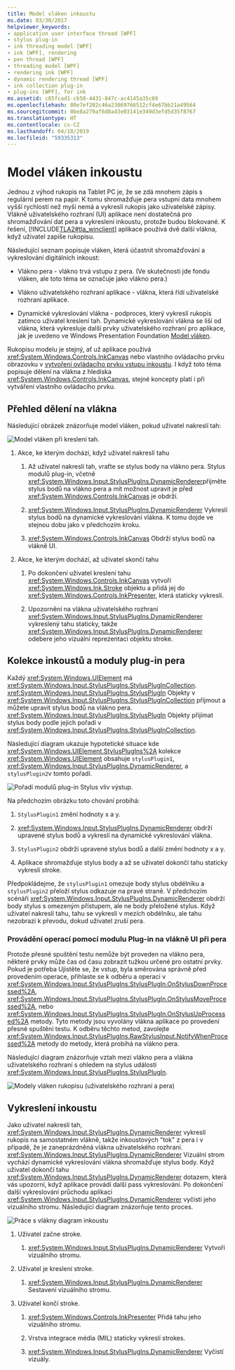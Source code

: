 ```yaml
---
title: Model vláken inkoustu
ms.date: 03/30/2017
helpviewer_keywords:
- application user interface thread [WPF]
- stylus plug-in
- ink threading model [WPF]
- ink [WPF], rendering
- pen thread [WPF]
- threading model [WPF]
- rendering ink [WPF]
- dynamic rendering thread [WPF]
- ink collection plug-in
- plug-ins [WPF], for ink
ms.assetid: c85fcad1-cb50-4431-847c-ac4145a35c89
ms.openlocfilehash: 80e7ef202c46a23069766512cf4e67bb21a49564
ms.sourcegitcommit: 0be8a279af6d8a43e03141e349d3efd5d35f8767
ms.translationtype: HT
ms.contentlocale: cs-CZ
ms.lasthandoff: 04/18/2019
ms.locfileid: "59335313"
---
```

# <a name="the-ink-threading-model"></a>Model vláken inkoustu
Jednou z výhod rukopis na Tablet PC je, že se zdá mnohem zápis s regulární perem na papír.  K tomu shromažďuje pera vstupní data mnohem vyšší rychlostí než myši nemá a vykreslí rukopis jako uživatelské zápisy.  Vlákně uživatelského rozhraní (UI) aplikace není dostatečná pro shromažďování dat pera a vykreslení inkoustu, protože budou blokované.  K řešení, [!INCLUDE[TLA2#tla_winclient](../../../../includes/tla2sharptla-winclient-md.md)] aplikace používá dvě další vlákna, když uživatel zapíše rukopisu.  
  
 Následující seznam popisuje vláken, která účastnit shromažďování a vykreslování digitálních inkoust:  
  
-   Vlákno pera - vlákno trvá vstupu z pera.  (Ve skutečnosti jde fondu vláken, ale toto téma se označuje jako vlákno pera.)  
  
-   Vlákno uživatelského rozhraní aplikace - vlákna, která řídí uživatelské rozhraní aplikace.  
  
-   Dynamické vykreslování vlákna - podproces, který vykreslí rukopis zatímco uživatel kreslení tah. Dynamické vykreslování vlákna se liší od vlákna, která vykresluje další prvky uživatelského rozhraní pro aplikace, jak je uvedeno ve Windows Presentation Foundation [Model vláken](threading-model.md).  
  
 Rukopisu modelu je stejný, ať už aplikace používá <xref:System.Windows.Controls.InkCanvas> nebo vlastního ovládacího prvku obrazovku v [vytvoření ovládacího prvku vstupu inkoustu](creating-an-ink-input-control.md).  I když toto téma popisuje dělení na vlákna z hlediska <xref:System.Windows.Controls.InkCanvas>, stejné koncepty platí i při vytváření vlastního ovládacího prvku.  
  
## <a name="threading-overview"></a>Přehled dělení na vlákna  
 Následující obrázek znázorňuje model vláken, pokud uživatel nakreslí tah:  
  
 ![Model vláken při kreslení tah. ](./media/inkthreading-drawingink.png "InkThreading_DrawingInk")  
  
1. Akce, ke kterým dochází, když uživatel nakreslí tahu  
  
    1.  Až uživatel nakreslí tah, vraťte se stylus body na vlákno pera.  Stylus modulů plug-in, včetně <xref:System.Windows.Input.StylusPlugIns.DynamicRenderer>přijměte stylus bodů na vlákno pera a mít možnost upravit je před <xref:System.Windows.Controls.InkCanvas> je obdrží.  
  
    2.  <xref:System.Windows.Input.StylusPlugIns.DynamicRenderer> Vykreslí stylus bodů na dynamické vykreslování vlákna. K tomu dojde ve stejnou dobu jako v předchozím kroku.  
  
    3.  <xref:System.Windows.Controls.InkCanvas> Obdrží stylus bodů na vlákně UI.  
  
2. Akce, ke kterým dochází, až uživatel skončí tahu  
  
    1.  Po dokončení uživatel kreslení tahu <xref:System.Windows.Controls.InkCanvas> vytvoří <xref:System.Windows.Ink.Stroke> objektu a přidá jej do <xref:System.Windows.Controls.InkPresenter>, která staticky vykreslí.  
  
    2.  Upozornění na vlákna uživatelského rozhraní <xref:System.Windows.Input.StylusPlugIns.DynamicRenderer> vykreslený tahu staticky, takže <xref:System.Windows.Input.StylusPlugIns.DynamicRenderer> odebere jeho vizuální reprezentaci objektu stroke.  
  
## <a name="ink-collection-and-stylus-plug-ins"></a>Kolekce inkoustů a moduly plug-in pera  
 Každý <xref:System.Windows.UIElement> má <xref:System.Windows.Input.StylusPlugIns.StylusPlugInCollection>.  <xref:System.Windows.Input.StylusPlugIns.StylusPlugIn> Objekty v <xref:System.Windows.Input.StylusPlugIns.StylusPlugInCollection> přijmout a můžete upravit stylus bodů na vlákno pera. <xref:System.Windows.Input.StylusPlugIns.StylusPlugIn> Objekty přijímat stylus body podle jejich pořadí v <xref:System.Windows.Input.StylusPlugIns.StylusPlugInCollection>.  
  
 Následující diagram ukazuje hypotetické situace kde <xref:System.Windows.UIElement.StylusPlugIns%2A> kolekce <xref:System.Windows.UIElement> obsahuje `stylusPlugin1`, <xref:System.Windows.Input.StylusPlugIns.DynamicRenderer>, a `stylusPlugin2`v tomto pořadí.  
  
 ![Pořadí modulů plug-in Stylus vliv výstup. ](./media/inkthreading-pluginorder.png "InkThreading_PluginOrder")  
  
 Na předchozím obrázku toto chování probíhá:  
  
1. `StylusPlugin1` změní hodnoty x a y.  
  
2. <xref:System.Windows.Input.StylusPlugIns.DynamicRenderer> obdrží upravené stylus bodů a vykreslí na dynamické vykreslování vlákna.  
  
3. `StylusPlugin2` obdrží upravené stylus bodů a další změní hodnoty x a y.  
  
4. Aplikace shromažďuje stylus body a až se uživatel dokončí tahu staticky vykreslí stroke.  
  
 Předpokládejme, že `stylusPlugin1` omezuje body stylus obdélníku a `stylusPlugin2` přeloží stylus odkazuje na pravé straně.  V předchozím scénáři <xref:System.Windows.Input.StylusPlugIns.DynamicRenderer> obdrží body stylus s omezeným přístupem, ale ne body přeložené stylus.  Když uživatel nakreslí tahu, tahu se vykreslí v mezích obdélníku, ale tahu nezobrazí k převodu, dokud uživatel zruší pera.  
  
### <a name="performing-operations-with-a-stylus-plug-in-on-the-ui-thread"></a>Provádění operací pomocí modulu Plug-in na vlákně UI při pera  
 Protože přesné spuštění testu nemůže být proveden na vlákno pera, některé prvky může čas od času zobrazit tužkou určené pro ostatní prvky. Pokud je potřeba Ujistěte se, že vstup, byla směrována správně před provedením operace, přihlaste se k odběru a operaci v <xref:System.Windows.Input.StylusPlugIns.StylusPlugIn.OnStylusDownProcessed%2A>, <xref:System.Windows.Input.StylusPlugIns.StylusPlugIn.OnStylusMoveProcessed%2A>, nebo <xref:System.Windows.Input.StylusPlugIns.StylusPlugIn.OnStylusUpProcessed%2A> metody. Tyto metody jsou vyvolány vlákna aplikace po provedení přesné spuštění testu. K odběru těchto metod, zavolejte <xref:System.Windows.Input.StylusPlugIns.RawStylusInput.NotifyWhenProcessed%2A> metody do metody, která probíhá na vlákno pera.  
  
 Následující diagram znázorňuje vztah mezi vlákno pera a vlákna uživatelského rozhraní s ohledem na stylus událostí <xref:System.Windows.Input.StylusPlugIns.StylusPlugIn>.  
  
 ![Modely vláken rukopisu &#40;uživatelského rozhraní a pera&#41;](./media/inkthreading-plugincallbacks.png "InkThreading_PluginCallbacks")  
  
## <a name="rendering-ink"></a>Vykreslení inkoustu  
 Jako uživatel nakreslí tah, <xref:System.Windows.Input.StylusPlugIns.DynamicRenderer> vykreslí rukopis na samostatném vlákně, takže inkoustových "tok" z pera i v případě, že je zaneprázdněná vlákna uživatelského rozhraní.  <xref:System.Windows.Input.StylusPlugIns.DynamicRenderer> Vizuální strom vychází dynamické vykreslování vlákna shromažďuje stylus body.  Když uživatel dokončí tahu <xref:System.Windows.Input.StylusPlugIns.DynamicRenderer> dotazem, která vás upozorní, když aplikace provádí další pass vykreslování.  Po dokončení další vykreslování průchodu aplikaci <xref:System.Windows.Input.StylusPlugIns.DynamicRenderer> vyčistí jeho vizuálního stromu.  Následující diagram znázorňuje tento proces.  
  
 ![Práce s vlákny diagram inkoustu](./media/inkthreading-visualtree.png "InkThreading_VisualTree")  
  
1. Uživatel začne stroke.  
  
    1.  <xref:System.Windows.Input.StylusPlugIns.DynamicRenderer> Vytvoří vizuálního stromu.  
  
2. Uživatel je kreslení stroke.  
  
    1.  <xref:System.Windows.Input.StylusPlugIns.DynamicRenderer> Sestavení vizuálního stromu.  
  
3. Uživatel končí stroke.  
  
    1.  <xref:System.Windows.Controls.InkPresenter> Přidá tahu jeho vizuálního stromu.  
  
    2.  Vrstva integrace média (MIL) staticky vykreslí strokes.  
  
    3.  <xref:System.Windows.Input.StylusPlugIns.DynamicRenderer> Vyčistí vizuály.
